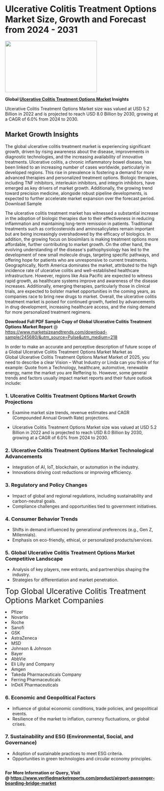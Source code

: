 <H1>Ulcerative Colitis Treatment Options Market Size, Growth and Forecast from 2024 - 2031</H1><img class="aligncenter size-medium wp-image-584254" src="https://thirdeyenews.in/wp-content/uploads/2024/09/Global-Market-Research-300x168.jpeg" alt="" width="300" height="168" /><p><strong>Global&nbsp;<a href="https://www.marketsizeandtrends.com/download-sample/245680/&amp;utm_source=Pulse&amp;utm_medium=218">Ulcerative Colitis Treatment Options Market</a> Insights</strong></p><p>Ulcerative Colitis Treatment Options Market size was valued at USD 5.2 Billion in 2022 and is projected to reach USD 8.0 Billion by 2030, growing at a CAGR of 6.0% from 2024 to 2030.</p><p><h2>Market Growth Insights</h2> <p>The global ulcerative colitis treatment market is experiencing significant growth, driven by rising awareness about the disease, improvements in diagnostic technologies, and the increasing availability of innovative treatments. Ulcerative colitis, a chronic inflammatory bowel disease, has been linked to an increasing number of cases worldwide, particularly in developed regions. This rise in prevalence is fostering a demand for more advanced therapies and personalized treatment options. Biologic therapies, including TNF inhibitors, interleukin inhibitors, and integrin inhibitors, have emerged as key drivers of market growth. Additionally, the growing trend toward precision medicine, alongside robust pipeline developments, is expected to further accelerate market expansion over the forecast period. Download Sample </p> <p>The ulcerative colitis treatment market has witnessed a substantial increase in the adoption of biologic therapies due to their effectiveness in reducing inflammation and maintaining long-term remission in patients. Traditional treatments such as corticosteroids and aminosalicylates remain important but are being increasingly overshadowed by the efficacy of biologics. In addition, the growing focus on biosimilars is making treatment options more affordable, further contributing to market growth. On the other hand, the evolving understanding of the disease's pathophysiology has led to the development of new small molecule drugs, targeting specific pathways, and offering hope for patients who are unresponsive to current treatments. Geographically, North America dominates the market, attributed to the high incidence rate of ulcerative colitis and well-established healthcare infrastructure. However, regions like Asia Pacific are expected to witness rapid growth, as healthcare systems improve and awareness of the disease increases. Additionally, emerging therapies, particularly those in clinical trials, are expected to bolster market opportunities in the coming years, as companies race to bring new drugs to market. Overall, the ulcerative colitis treatment market is poised for continued growth, fueled by advancements in drug development, increasing healthcare access, and the rising demand for more personalized treatment regimens. </p><p><span class=""><strong>Download Full PDF Sample Copy of Global Ulcerative Colitis Treatment Options Market Report</strong> @ <a href="https://www.marketsizeandtrends.com/download-sample/245680/&amp;utm_source=Pulse&amp;utm_medium=218" target="_blank">https://www.marketsizeandtrends.com/download-sample/245680/&amp;utm_source=Pulse&amp;utm_medium=218</a></span></p><p>In order to make an accurate and perceptive description of future scope of a Global&nbsp;Ulcerative Colitis Treatment Options Market Market as Global&nbsp;Ulcerative Colitis Treatment Options Market Market of 2025, you need to describe a clear Vision &ndash; What Industry or Linda can you think of for example: Quote from a Technology, healthcare, automotive, renewable energy, name the market you are Reffering to. However, some general trends and factors usually impact market reports and their future outlook include:</p><h3>1.&nbsp;<strong>Ulcerative Colitis Treatment Options Market Growth Projections</strong></h3><ul><li>Examine market size trends, revenue estimates and CAGR (Compounded Annual Growth Rate) projections.</li><li><p>Ulcerative Colitis Treatment Options Market size was valued at USD 5.2 Billion in 2022 and is projected to reach USD 8.0 Billion by 2030, growing at a CAGR of 6.0% from 2024 to 2030.</p></li></ul><h3>2.&nbsp;<strong>Ulcerative Colitis Treatment Options Market Technological Advancements</strong></h3><ul><li>Integration of AI, IoT, blockchain, or automation in the industry.</li><li>Innovations driving cost reductions or improving efficiency.</li></ul><h3>3.&nbsp;<strong>Regulatory and Policy Changes</strong></h3><ul><li>Impact of global and regional regulations, including sustainability and carbon-neutral goals.</li><li>Compliance challenges and opportunities tied to government initiatives.</li></ul><h3>4.&nbsp;<strong>Consumer Behavior Trends</strong></h3><ul><li>Shifts in demand influenced by generational preferences (e.g., Gen Z, Millennials).</li><li>Emphasis on eco-friendly, ethical, or personalized products/services.</li></ul><h3>5.&nbsp;<strong>Global Ulcerative Colitis Treatment Options Market Competitive Landscape</strong></h3><ul><li>Analysis of key players, new entrants, and partnerships shaping the industry.</li><li>Strategies for differentiation and market penetration.</li></ul><p data-pm-slice="1 1 []"><span style="color: inherit; font-family: inherit; font-size: 25px;">Top Global Ulcerative Colitis Treatment Options Market Companies</span></p><div class="" data-test-id=""><p><li>Pfizer</li><li> Novartis</li><li> Roche</li><li> Sanofi</li><li> GSK</li><li> AstraZeneca</li><li> MSD</li><li> Johnson & Johnson</li><li> Bayer</li><li> AbbVie</li><li> Eli Lilly and Company</li><li> Amgen</li><li> Takeda Pharmaceuticals Company</li><li> Ferring Pharmaceuticals</li><li> InDeX Pharmaceuticals</li></p></div><h3>6.&nbsp;<strong>Economic and Geopolitical Factors</strong></h3><ul><li>Influence of global economic conditions, trade policies, and geopolitical events.</li><li>Resilience of the market to inflation, currency fluctuations, or global crises.</li></ul><h3>7.&nbsp;<strong>Sustainability and ESG (Environmental, Social, and Governance)</strong></h3><ul><li>Adoption of sustainable practices to meet ESG criteria.</li><li>Opportunities in green technologies and circular economy principles.</li></ul><h2><strong style="font-size: 14px;">For More Information or Query, Visit @&nbsp;</strong><a style="background-color: #ffffff; font-size: 14px;" href="https://www.marketsizeandtrends.com/report/ulcerative-colitis-treatment-options-market/" target="_blank">https://www.verifiedmarketreports.com/product/airport-passenger-boarding-bridge-market</a></h2>
